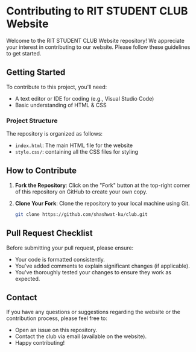 # Contributing to RIT STUDENT CLUB Website

Welcome to the RIT STUDENT CLUB Website repository! We appreciate your interest in contributing to our website. Please follow these guidelines to get started.

## Getting Started

To contribute to this project, you'll need:

- A text editor or IDE for coding (e.g., Visual Studio Code)
- Basic understanding of HTML & CSS

### Project Structure

The repository is organized as follows:

- `index.html`: The main HTML file for the website
- `style.css/`: containing all the CSS files for styling

## How to Contribute

1. **Fork the Repository**: Click on the "Fork" button at the top-right corner of this repository on GitHub to create your own copy.

2. **Clone Your Fork**: Clone the repository to your local machine using Git.

   ```bash
   git clone https://github.com/shashwat-ku/club.git

## Pull Request Checklist
Before submitting your pull request, please ensure:

- Your code is formatted consistently.
- You've added comments to explain significant changes (if applicable).
- You've thoroughly tested your changes to ensure they work as expected.

## Contact
If you have any questions or suggestions regarding the website or the contribution process, please feel free to:

- Open an issue on this repository.
- Contact the club via email (available on the website).
- Happy contributing!
